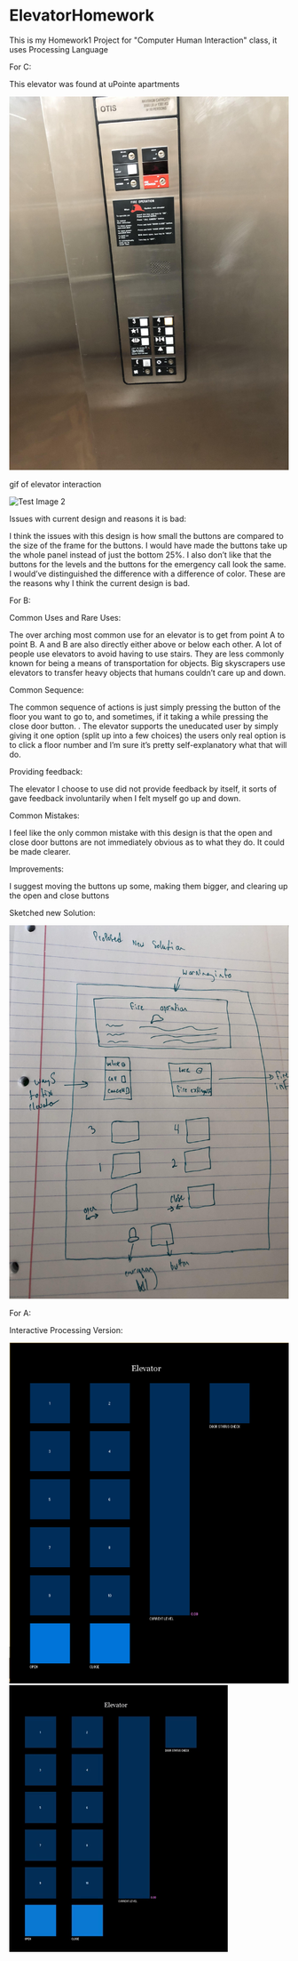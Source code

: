 # ElevatorHomework
This is my Homework1 Project for "Computer Human Interaction" class, it uses Processing Language

For C:

This elevator was found at uPointe apartments

![Test Image 1](specialtopicselevator.jpg)

gif of elevator interaction

![Test Image 2](elevator.gif)

Issues with current design and reasons it is bad:
 
 I think the issues with this design is how small the buttons are compared to the size of the frame for the buttons. I would have made the buttons take up the whole panel instead of just the bottom 25%. I also don’t like that the buttons for the levels and the buttons for the emergency call look the same. I would’ve distinguished the difference with a difference of color. These are the reasons why I think the current design is bad.
 
 For B:
 
 Common Uses and Rare Uses:
 
  The over arching most common use for an elevator is to get from point A to point B. A and B are also directly either above or below each other. A lot of people use elevators to avoid having to use stairs. They are less commonly known for being a means of transportation for objects. Big skyscrapers use elevators to transfer heavy objects that humans couldn’t care up and down. 
  
 Common Sequence:
  
  The common sequence of actions is just simply pressing the button of the floor you want to go to, and sometimes, if it taking a while pressing the close door button. . The elevator supports the uneducated user by simply giving it one option (split up into a few choices) the users only real option is to click a floor number and I’m sure it’s pretty self-explanatory what that will do. 
 
 Providing feedback:
 
  The elevator I choose to use did not provide feedback by itself, it sorts of gave feedback involuntarily when I felt myself go up and down. 
 
 Common Mistakes:
 
  I feel like the only common mistake with this design is that the open and close door buttons are not immediately obvious as to what they do. It could be made clearer. 
 
 Improvements:
 
  I suggest moving the buttons up some, making them bigger, and clearing up the open and close buttons
 
 Sketched new Solution:
 
 ![Test Image 2](elevatordrawing.jpg)
 
 For A:
 
Interactive Processing Version:

 ![Test Image 2](processingelevator.png)
 ![Test Image 2](giphy.gif)
